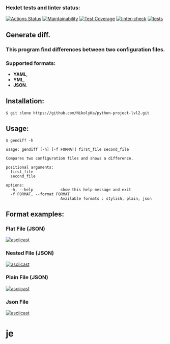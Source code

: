 ### Hexlet tests and linter status:
[![Actions Status](https://github.com/NikolyKa/python-project-lvl2/workflows/hexlet-check/badge.svg)](https://github.com/NikolyKa/python-project-lvl2/actions)
[![Maintainability](https://api.codeclimate.com/v1/badges/ca7b3feebf184ee01fa0/maintainability)](https://codeclimate.com/github/NikolyKa/python-project-lvl2/maintainability)
[![Test Coverage](https://api.codeclimate.com/v1/badges/ca7b3feebf184ee01fa0/test_coverage)](https://codeclimate.com/github/NikolyKa/python-project-lvl2/test_coverage)
[![linter-check](https://github.com/NikolyKa/python-project-lvl2/actions/workflows/linter-check.yml/badge.svg)](https://github.com/NikolyKa/python-project-lvl2/actions/workflows/linter-check.yml)
[![tests](https://github.com/NikolyKa/python-project-lvl2/actions/workflows/tests.yml/badge.svg)](https://github.com/NikolyKa/python-project-lvl2/actions/workflows/tests.yml)

## Generate diff.

### This program find differences between two configuration files.

### Supported formats:  
- **YAML**,
- **YML**,
- **JSON**.

## Installation:
```$ git clone https://github.com/NikolyKa/python-project-lvl2.git```

## Usage:

`$ gendiff -h`

```
usage: gendiff [-h] [-f FORMAT] first_file second_file

Compares two configuration files and shows a difference.

positional arguments:
  first_file
  second_file

options:
  -h, --help            show this help message and exit
  -f FORMAT, --format FORMAT
                        Available formats : stylish, plain, json
```
## Format examples:
### Flat File (JSON)

[![asciicast](https://asciinema.org/a/yknJyMf791U077fr62A7SPilj.svg)](https://asciinema.org/a/yknJyMf791U077fr62A7SPilj)
### Nested File (JSON)


[![asciicast](https://asciinema.org/a/3DgfpkMtEeCA6shz4cRct0oMF.svg)](https://asciinema.org/a/3DgfpkMtEeCA6shz4cRct0oMF)
### Plain File (JSON)

[![asciicast](https://asciinema.org/a/65uPdNTUp0jS9zKBmqUjRBwMR.svg)](https://asciinema.org/a/65uPdNTUp0jS9zKBmqUjRBwMR)
### Json File

[![asciicast](https://asciinema.org/a/GCajRsxAxaIIPuXHmDmzKpUwi.svg)](https://asciinema.org/a/GCajRsxAxaIIPuXHmDmzKpUwi)
# je
